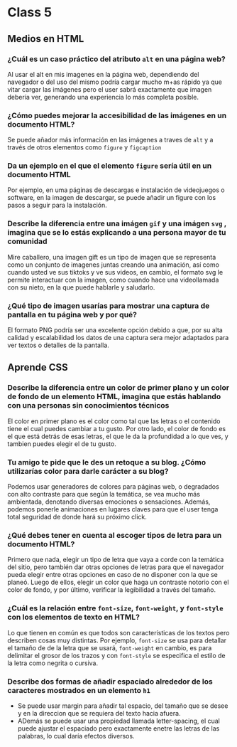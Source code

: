 # Class 5

## Medios en HTML

### ¿Cuál es un caso práctico del atributo `alt` en una página web?

Al usar el alt en mis imagenes en la página web, dependiendo del navegador o del uso del mismo podría cargar mucho m+as rápido ya que vitar cargar las imágenes pero el user sabrá exactamente que imagen debería ver, generando una experiencia lo más completa posible.

### ¿Cómo puedes mejorar la accesibilidad de las imágenes en un documento HTML?

Se puede añador más información en las imágenes a traves de `alt` y a través de otros elementos como `figure` y `figcaption`

### Da un ejemplo en el que el elemento `figure` sería útil en un documento HTML

Por ejemplo, en uma páginas de descargas e instalación de videojuegos o software, en la imagen de descargar, se puede añadir un figure con los pasos a seguir para la instalación.

### Describe la diferencia entre una imágen `gif` y una imágen `svg` , imagina que se lo estás explicando a una persona mayor de tu comunidad

Mire caballero, una imagen gift es un tipo de imagen que se representa como un conjunto de imagenes juntas creando una animación, así como cuando usted ve sus tiktoks y ve sus videos, en cambio, el formato svg le permite interactuar con la imagen, como cuando hace una videollamada con su nieto, en la que puede hablarle y saludarlo.

### ¿Qué tipo de imagen usarías para mostrar una captura de pantalla en tu página web y por qué?

El formato PNG podría ser una excelente opción debido a que, por su alta calidad y escalabilidad los datos de una captura sera mejor adaptados para ver textos o detalles de la pantalla.

## Aprende CSS

### Describe la diferencia entre un color de primer plano y un color de fondo de un elemento HTML, imagina que estás hablando con una personas sin conocimientos técnicos

El color en primer plano es el color como tal que las letras o el contenido tiene el cual puedes cambiar a tu gusto. Por otro lado, el color de fondo es el que está detrás de esas letras, el que le da la profundidad a lo que ves, y tambien puedes elegir el de tu gusto.

### Tu amigo te pide que le des un retoque a su blog. ¿Cómo utilizarías color para darle carácter a su blog?

Podemos usar generadores de colores para páginas web, o degradados con alto contraste para que según la temática, se vea mucho más ambientada, denotando diversas emociones o sensaciones. Además, podemos ponerle animaciones en lugares claves para que el user tenga total seguridad de donde hará su próximo click.

### ¿Qué debes tener en cuenta al escoger tipos de letra para un documento HTML?

Primero que nada, elegir un tipo de letra  que vaya a corde con la temática del sitio, pero también dar otras opciones de letras para que el navegador pueda elegir entre otras opciones en caso de no disponer con la que se planeó. Luego de ellos, elegir un color que haga un contraste notorio con el color de fondo, y por último, verificar la legibilidad a través del tamaño.

### ¿Cuál es la relación entre `font-size`, `font-weight`, y `font-style` con los elementos de texto en HTML?

Lo que tienen en común es que todos son características de los textos pero describen cosas muy distintas. Por ejemplo, `font-size` se usa para detallar el tamaño de de la letra que se usará, `font-weight` en cambio, es para delimitar el grosor de los trazos y con `font-style` se especifica el estilo de la letra como negrita o cursiva.

### Describe dos formas de añadir espaciado alrededor de los caracteres mostrados en un elemento `h1`

- Se puede usar margin para añadir tal espacio, del tamaño que se desee y en la direccion que se requiera del texto hacia afuera.
- ADemás se puede usar una propiedad llamada letter-spacing, el cual puede ajustar el espaciado pero exactamente enetre las letras de las palabras, lo cual daría efectos diversos.
